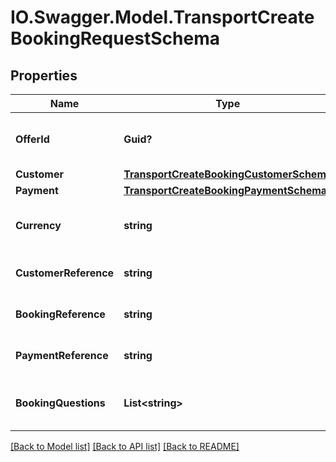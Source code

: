 # IO.Swagger.Model.TransportCreateBookingRequestSchema
## Properties

Name | Type | Description | Notes
------------ | ------------- | ------------- | -------------
**OfferId** | **Guid?** | Unique identifier for the offer. | [optional] 
**Customer** | [**TransportCreateBookingCustomerSchema**](TransportCreateBookingCustomerSchema.md) |  | [optional] 
**Payment** | [**TransportCreateBookingPaymentSchema**](TransportCreateBookingPaymentSchema.md) |  | [optional] 
**Currency** | **string** | Currency used for the booking. | [optional] 
**CustomerReference** | **string** | Customer reference identifier. | [optional] 
**BookingReference** | **string** | Booking reference identifier. | [optional] 
**PaymentReference** | **string** | Payment transaction reference. | [optional] 
**BookingQuestions** | **List&lt;string&gt;** | Questions related to booking the transport. | [optional] 

[[Back to Model list]](../README.md#documentation-for-models) [[Back to API list]](../README.md#documentation-for-api-endpoints) [[Back to README]](../README.md)

